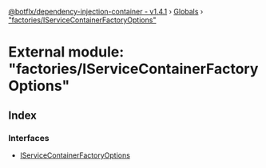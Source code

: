 [@botflx/dependency-injection-container - v1.4.1](../README.md) › [Globals](../globals.md) › ["factories/IServiceContainerFactoryOptions"](_factories_iservicecontainerfactoryoptions_.md)

# External module: "factories/IServiceContainerFactoryOptions"

## Index

### Interfaces

* [IServiceContainerFactoryOptions](../interfaces/_factories_iservicecontainerfactoryoptions_.iservicecontainerfactoryoptions.md)
